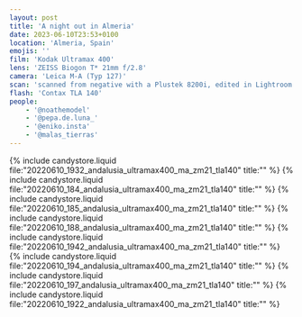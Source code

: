 ```yaml
---
layout: post
title: 'A night out in Almeria'
date: 2023-06-10T23:53+0100
location: 'Almeria, Spain'
emojis: ''
film: 'Kodak Ultramax 400'
lens: 'ZEISS Biogon T* 21mm f/2.8'
camera: 'Leica M-A (Typ 127)'
scan: 'scanned from negative with a Plustek 8200i, edited in Lightroom'
flash: 'Contax TLA 140'
people: 
    - '@noathemodel'
    - '@pepa.de.luna_'
    - '@eniko.insta'
    - '@malas_tierras'
---
```


{% include candystore.liquid file:"20220610_1932_andalusia_ultramax400_ma_zm21_tla140" title:"" %}
{% include candystore.liquid file:"20220610_184_andalusia_ultramax400_ma_zm21_tla140" title:"" %}
{% include candystore.liquid file:"20220610_185_andalusia_ultramax400_ma_zm21_tla140" title:"" %}
{% include candystore.liquid file:"20220610_188_andalusia_ultramax400_ma_zm21_tla140" title:"" %}
{% include candystore.liquid file:"20220610_1942_andalusia_ultramax400_ma_zm21_tla140" title:"" %}
{% include candystore.liquid file:"20220610_194_andalusia_ultramax400_ma_zm21_tla140" title:"" %}
{% include candystore.liquid file:"20220610_197_andalusia_ultramax400_ma_zm21_tla140" title:"" %}
{% include candystore.liquid file:"20220610_1922_andalusia_ultramax400_ma_zm21_tla140" title:"" %}
